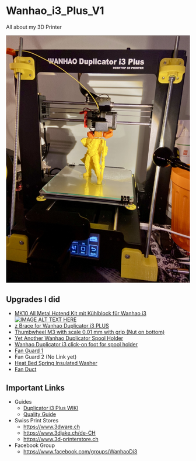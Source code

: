 # Wanhao_i3_Plus_V1
All about my 3D Printer

![](https://raw.githubusercontent.com/GSB-Deleven/Wanhao_i3_Plus_V1/main/images/3D%20Printer%2002.02.20.jpg)

## Upgrades I did
* [MK10 All Metal Hotend Kit mit Kühlblock für Wanhao i3](https://www.3djake.ch/de-CH/micro-swiss/mk10-all-metal-hotend-kit-mit-kuehlblock-fuer-wanhao-i3)  
[![IMAGE ALT TEXT HERE](https://img.youtube.com/vi/AQL8PS3erqI/0.jpg)](https://www.youtube.com/watch?v=AQL8PS3erqI)
* [z Brace for Wanhao Duplicator i3 PLUS](https://www.thingiverse.com/thing:1653631)
* [Thumbwheel M3 with scale 0.01 mm with grip (Nut on bottom)](https://www.thingiverse.com/thing:874155)
* [Yet Another Wanhao Duplicator Spool Holder](https://www.thingiverse.com/thing:1889438)
* [Wanhao Duplicator i3 click-on foot for spool holder](https://www.thingiverse.com/thing:2360156)
* [Fan Guard 1](https://www.thingiverse.com/thing:1951298)
* Fan Guard 2 (No Link yet)
* [Heat Bed Spring Insulated Washer](https://www.thingiverse.com/thing:1778010)
* [Fan Duct](https://www.thingiverse.com/thing:2271974)
[]()
[]()


## Important Links
* Guides
  * [Duplicator i3 Plus WIKI](https://3dprinterwiki.info/wanhao-duplicator-i3-plus/)
  * [Quality Guide](https://www.simplify3d.com/support/print-quality-troubleshooting/)
* Swiss Print Stores
  * https://www.3dware.ch
  * https://www.3djake.ch/de-CH
  * https://www.3d-printerstore.ch
* Facebook Group
  * https://www.facebook.com/groups/WanhaoDi3
